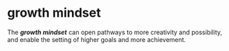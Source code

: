 # growth mindset

The ***growth mindset*** can open pathways to more creativity and possibility, and enable the setting of higher goals and more achievement.


